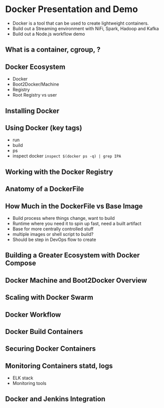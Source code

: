 # Docker Presentation and Demo
- Docker is a tool that can be used to create lightweight containers.
- Build out a Streaming environment with NiFi, Spark, Hadoop and Kafka
- Build out a Node.js workflow demo

## What is a container, cgroup, ?

## Docker Ecosystem
- Docker
- Boot2Docker/Machine
- Registry
- Root Registry vs user

## Installing Docker
## Using Docker (key tags)
- run
- build
- ps
- inspect docker `inspect $(docker ps -q) | grep IPA`

## Working with the Docker Registry
## Anatomy of a DockerFile
## How Much in the DockerFile vs Base Image
- Build process where things change, want to build
- Runtime where you need it to spin up fast, need a built artifact
- Base for more centrally controlled stuff
- multiple images or shell script to build?
- Should be step in DevOps flow to create

## Building a Greater Ecosystem with Docker Compose
## Docker Machine and Boot2Docker Overview
## Scaling with Docker Swarm
## Docker Workflow
## Docker Build Containers
## Securing Docker Containers
## Monitoring Containers statd, logs
- ELK stack
- Monitoring tools

## Docker and Jenkins Integration
